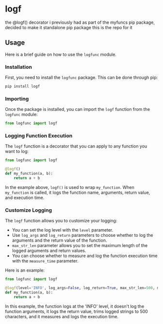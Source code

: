 # logf

the @logf() decorator i previously had as part of the myfuncs pip package, decided to make it standalone pip package this is the repo for it

## Usage

Here is a brief guide on how to use the `logfunc` module.

### Installation

First, you need to install the `logfunc` package. This can be done through pip:

```sh
pip install logf
```

### Importing

Once the package is installed, you can import the `logf` function from the `logfunc` module:

```python
from logfunc import logf
```

### Logging Function Execution

The `logf` function is a decorator that you can apply to any function you want to log:

```python
from logfunc import logf

@logf()
def my_function(a, b):
    return a + b
```

In the example above, `logf()` is used to wrap `my_function`. When `my_function` is called, it logs the function name, arguments, return value, and execution time.

### Customize Logging

The `logf` function allows you to customize your logging:

- You can set the log level with the `level` parameter.
- Use `log_args` and `log_return` parameters to choose whether to log the arguments and the return value of the function.
- `max_str_len` parameter allows you to set the maximum length of the logged arguments and return values.
- You can choose whether to measure and log the function execution time with the `measure_time` parameter.

Here is an example:

```python
from logfunc import logf

@logf(level='INFO', log_args=False, log_return=True, max_str_len=500, measure_time=True)
def my_function(a, b):
    return a + b
```

In this example, the function logs at the 'INFO' level, it doesn't log the function arguments, it logs the return value, trims logged strings to 500 characters, and it measures and logs the execution time.
